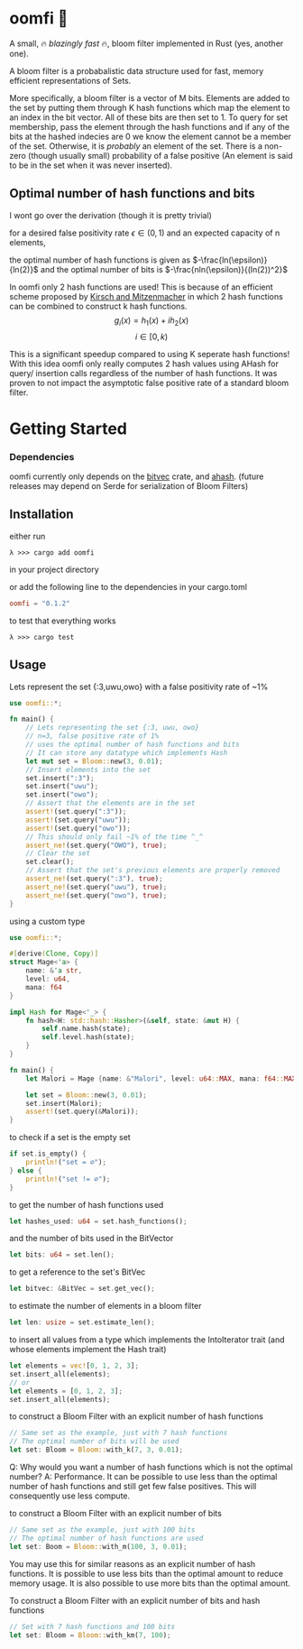 # oomfi 🌸
A small, 🔥 *blazingly fast* 🔥, bloom filter implemented in Rust (yes, another one).

A bloom filter is a probabalistic data structure used for fast, memory efficient representations of Sets. 

More specifically, a bloom filter is a vector of M bits. Elements are added to the set by putting them through K hash functions which map the element to an index in the bit vector. All of these bits are then set to 1. To query for set membership, pass the element through the hash functions and if any of the bits at the hashed indecies are 0 we know the element cannot be a member of the set. Otherwise, it is *probably* an element of the set. There is a non-zero (though usually small) probability of a false positive (An element is said to be in the set when it was never inserted).

## Optimal number of hash functions and bits

I wont go over the derivation (though it is pretty trivial) 

for a desired false positivity rate $\epsilon \in (0, 1)$
and an expected capacity of n elements, 

the optimal number of hash functions is given as $-\frac{ln(\epsilon)}{ln(2)}$
and the optimal number of bits is $-\frac{nln(\epsilon)}{(ln(2))^2}$

In oomfi only 2 hash functions are used! This is because of an efficient scheme proposed by [Kirsch and Mitzenmacher](https://www.eecs.harvard.edu/~michaelm/postscripts/rsa2008.pdf) in which 2 hash functions can be combined to construct k hash functions. 
$$g_i(x) = h_1(x) + ih_2(x)$$
$$i \in [0, k)$$

This is a significant speedup compared to using K seperate hash functions! With this idea oomfi only really computes 2 hash values using AHash for query/ insertion calls regardless of the number of hash functions. It was proven to not impact the asymptotic false positive rate of a standard bloom filter. 

# Getting Started

### Dependencies
oomfi currently only depends on the [bitvec](https://crates.io/crates/bitvec) crate, and [ahash](https://crates.io/crates/ahash).
(future releases may depend on Serde for serialization of Bloom Filters)

## Installation

either run
```console
λ >>> cargo add oomfi
```
in your project directory

or add the following line to the dependencies in your cargo.toml
```toml
oomfi = "0.1.2"
```

to test that everything works

```console
λ >>> cargo test
```

## Usage

Lets represent the set {:3,uwu,owo}
with a false positivity rate of ~1%

```rust
use oomfi::*;

fn main() {
    // Lets representing the set {:3, uwu, owo}
    // n=3, false positive rate of 1%
    // uses the optimal number of hash functions and bits
    // It can store any datatype which implements Hash
    let mut set = Bloom::new(3, 0.01);
    // Insert elements into the set
    set.insert(":3");
    set.insert("uwu");
    set.insert("owo");
    // Assert that the elements are in the set
    assert!(set.query(":3"));
    assert!(set.query("uwu"));
    assert!(set.query("owo"));
    // This should only fail ~1% of the time ^_^
    assert_ne!(set.query("OWO"), true);
    // Clear the set
    set.clear();
    // Assert that the set's previous elements are properly removed
    assert_ne!(set.query(":3"), true);
    assert_ne!(set.query("uwu"), true);
    assert_ne!(set.query("owo"), true);
}
```

using a custom type

```rust
use oomfi::*;

#[derive(Clone, Copy)]
struct Mage<'a> {
    name: &'a str,
    level: u64,
    mana: f64
}

impl Hash for Mage<'_> {
    fn hash<H: std::hash::Hasher>(&self, state: &mut H) {
        self.name.hash(state);
        self.level.hash(state);
    }
}

fn main() {
    let Malori = Mage {name: &"Malori", level: u64::MAX, mana: f64::MAX};

    let set = Bloom::new(3, 0.01);
    set.insert(Malori);
    assert!(set.query(&Malori));
}
```

to check if a set is the empty set
```rust
if set.is_empty() {
    println!("set = ∅");
} else {
    println!("set != ∅");
}
```

to get the number of hash functions used

```rust
let hashes_used: u64 = set.hash_functions();
```
and the number of bits used in the BitVector

```rust
let bits: u64 = set.len();
```

to get a reference to the set's BitVec

```rust
let bitvec: &BitVec = set.get_vec();
```

to estimate the number of elements in a bloom filter

```rust
let len: usize = set.estimate_len();
```

to insert all values from a type which implements the IntoIterator trait (and whose elements implement the Hash trait)

```rust
let elements = vec![0, 1, 2, 3];
set.insert_all(elements);
// or
let elements = [0, 1, 2, 3];
set.insert_all(elements);
```

to construct a Bloom Filter with an explicit number of hash functions

```rust
// Same set as the example, just with 7 hash functions
// The optimal number of bits will be used
let set: Bloom = Bloom::with_k(7, 3, 0.01);
```
Q: Why would you want a number of hash functions which is not the optimal number? 
A: Performance. It can be possible to use less than the optimal number of hash functions and still get few false positives. This will consequently use less compute. 

to construct a Bloom Filter with an explicit number of bits

```rust
// Same set as the example, just with 100 bits
// The optimal number of hash functions are used
let set: Boom = Bloom::with_m(100, 3, 0.01);
```
You may use this for similar reasons as an explicit number of hash functions. It is possible to use less bits than the optimal amount to reduce memory usage. It is also possible to use more bits than the optimal amount.

To construct a Bloom Filter with an explicit number of bits and hash functions
```rust
// Set with 7 hash functions and 100 bits
let set: Bloom = Bloom::with_km(7, 100);
```

